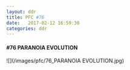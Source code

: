 ```yaml
---
layout: ddr
title: PFC #76
date:   2017-02-12 16:59:30
categories: ddr
---
```

#### **#76** PARANOIA EVOLUTION
![](/images/pfc/76_PARANOIA EVOLUTION.jpg)
